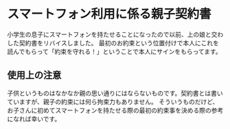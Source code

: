 # スマートフォン利用に係る親子契約書

小学生の息子にスマートフォンを持たせることになったので以前、上の娘と交わした契約書をリバイスしました。
最初のお約束という位置付けで本人にこれを読んでもらって「約束を守れる！」ということで本人にサインをもらってます。

## 使用上の注意

子供というものはなかなか親の思い通りにはならないものです。契約書とは書いていますが、親子の約束には何ら拘束力もありません。
そういうものだけど、お子さんに初めてスマートフォンを持たせる際の最初の約束事を決める際の参考になれば幸いです。
